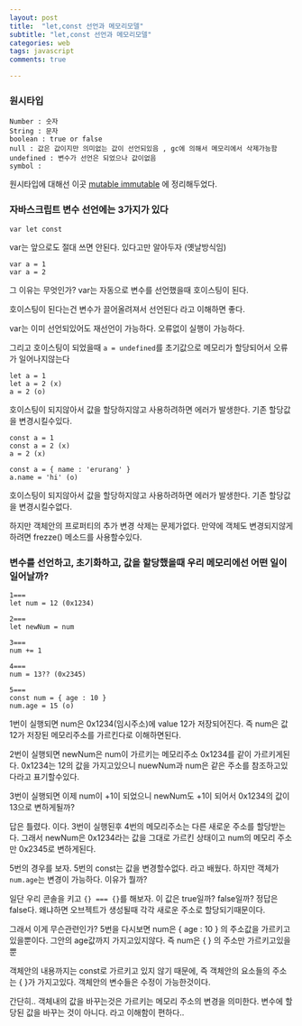 ```yaml
---
layout: post
title:  "let,const 선언과 메모리모델"
subtitle: "let,const 선언과 메모리모델"
categories: web
tags: javascript
comments: true

---
```


### 원시타입

```
Number : 숫자
String : 문자
boolean : true or false
null : 값은 값이지만 의미없는 값이 선언되있음 , gc에 의해서 메모리에서 삭제가능함
undefined : 변수가 선언은 되었으나 값이없음
symbol : 
```

원시타입에 대해선 이곳 [mutable immutable](https://erurang.github.io/web/2021/05/11/js-mutable/) 에 정리해두었다.

### 자바스크립트 변수 선언에는 3가지가 있다

```
var let const 
```

var는 앞으로도 절대 쓰면 안된다. 있다고만 알아두자 (옛날방식임)

```
var a = 1
var a = 2
```

그 이유는 무엇인가? var는 자동으로 변수를 선언했을때 호이스팅이 된다.

호이스팅이 된다는건 변수가 끌어올려져서 선언된다 라고 이해하면 좋다.

var는 이미 선언되있어도 재선언이 가능하다. 오류없이 실행이 가능하다.

그리고 호이스팅이 되었을때 `a = undefined`를 초기값으로 메모리가 할당되어서 오류가 일어나지않는다

```
let a = 1
let a = 2 (x)
a = 2 (o)
```

호이스팅이 되지않아서 값을 할당하지않고 사용하려하면 에러가 발생한다. 기존 할당값을 변경시킬수있다.

```
const a = 1
const a = 2 (x)
a = 2 (x)

const a = { name : 'erurang' }
a.name = 'hi' (o)
```

호이스팅이 되지않아서 값을 할당하지않고 사용하려하면 에러가 발생한다. 기존 할당값을 변경시킬수없다.

하지만 객체안의 프로퍼티의 추가 변경 삭제는 문제가없다. 만약에 객체도 변경되지않게 하려면 frezze() 메소드를 사용할수있다.


### 변수를 선언하고, 초기화하고, 값을 할당했을때 우리 메모리에선 어떤 일이 일어날까?

```
1===
let num = 12 (0x1234)

2===
let newNum = num

3===
num += 1

4===
num = 13?? (0x2345)

5===
const num = { age : 10 }
num.age = 15 (o)
```

1번이 실행되면 num은 0x1234(임시주소)에 value 12가 저장되어진다. 즉 num은 값 12가 저장된 메모리주소를 가르킨다로 이해하면된다.

2번이 실행되면 newNum은 num이 가르키는 메모리주소 0x1234를 같이 가르키게된다. 0x1234는 12의 값을 가지고있으니 nuewNum과 num은 같은 주소를 참조하고있다라고 표기할수있다.

3번이 실행되면 이제 num이 +1이 되었으니 newNum도 +1이 되어서 0x1234의 값이 13으로 변하게될까?

답은 틀렸다. 이다. 3번이 실행된후 4번의 메모리주소는 다른 새로운 주소를 할당받는다. 그래서 newNum은 0x1234라는 값을 그대로 가르킨 상태이고 num의 메모리 주소만 0x2345로 변하게된다.

5번의 경우를 보자. 5번의 const는 값을 변경할수없다. 라고 배웠다. 하지만 객체가 `num.age`는 변경이 가능하다. 이유가 뭘까?

일단 우리 콘솔을 키고 `{} === {}`를 해보자. 이 값은 true일까? false일까? 정답은 false다. 왜냐하면 오브젝트가 생성될때 각각 새로운 주소로 할당되기때문이다.

그래서 이게 무슨관련인가? 5번을 다시보면 num은 { age : 10 } 의 주소값을 가르키고 있을뿐이다. 그안의 age값까지 가지고있지않다. 즉 num은 { } 의 주소만 가르키고있을뿐

객체안의 내용까지는 const로 가르키고 있지 않기 때문에, 즉 객체안의 요소들의 주소는 { }가 가지고있다. 객체안의 변수들은 수정이 가능한것이다.

간단히.. 객체내의 값을 바꾸는것은 가르키는 메모리 주소의 변경을 의미한다. 변수에 할당된 값을 바꾸는 것이 아니다. 라고 이해함이 편하다..

